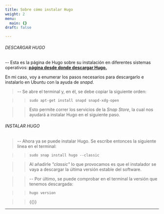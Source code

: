 ```yaml
---
title: Sobre cómo instalar Hugo
weight: 2
menu:
  main: {}
draft: false

---
```


###### DESCARGAR HUGO

-- Esta es la página de Hugo sobre su instalación en diferentes sistemas operativos: 
[**página desde donde descargar Hugo.**](https://gohugo.io/getting-started/installing/)

En mi caso, voy a enumerar los pasos necesarios para descargarlo e instalarlo en Ubuntu con la ayuda de *snapd*. 

>-- Se abre el terminal y, en él, se debe copiar la siguiente orden:

>>```shell
>>sudo apt-get install snapd snapd-xdg-open
>>```

>>Esto permite correr los servicios de la *Snap Store*, la cual nos ayudará a instalar Hugo en el siguiente paso.

###### INSTALAR HUGO

>-- Ahora ya se puede instalar Hugo. Se escribe entonces la siguiente linea en el terminal:

>>```shell
>>sudo snap install hugo --classic
>>```

>>Al añadirle *"classic"* lo que provocamos es que el instalador se vaya a descargar la última versión estable del software.

>>-- Por último, se puede comprobar en el terminal la versión que tenemos descargada:

>>```shell
>>hugo version
>>```

>>{{<youtube lKT-tztvIEU>}}

* * *








